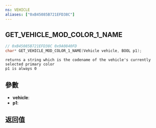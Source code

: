 ```yaml
---
ns: VEHICLE
aliases: ["0xB45085B721EFD38C"]
---
```

## GET_VEHICLE_MOD_COLOR_1_NAME

```c
// 0xB45085B721EFD38C 0x9A0840FD
char* GET_VEHICLE_MOD_COLOR_1_NAME(Vehicle vehicle, BOOL p1);
```

```
returns a string which is the codename of the vehicle's currently selected primary color  
p1 is always 0  
```

## 參數
* **vehicle**: 
* **p1**: 

## 返回值
